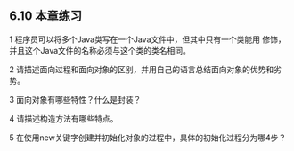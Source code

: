 ##  6.10  本章练习

1  程序员可以将多个Java类写在一个Java文件中，但其中只有一个类能用      修饰，并且这个Java文件的名称必须与这个类的类名相同。

2  请描述面向过程和面向对象的区别，并用自己的语言总结面向对象的优势和劣势。

 

 

3  面向对象有哪些特性？什么是封装？

 

 

4  请描述构造方法有哪些特点。

 

 

5  在使用new关键字创建并初始化对象的过程中，具体的初始化过程分为哪4步？

 

 

 

 

 

 

 